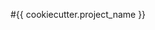 <!-- REPLACE THIS SECTION - START -->
#{{ cookiecutter.project_name }}
<!-- REPLACE THIS SECTION - END -->